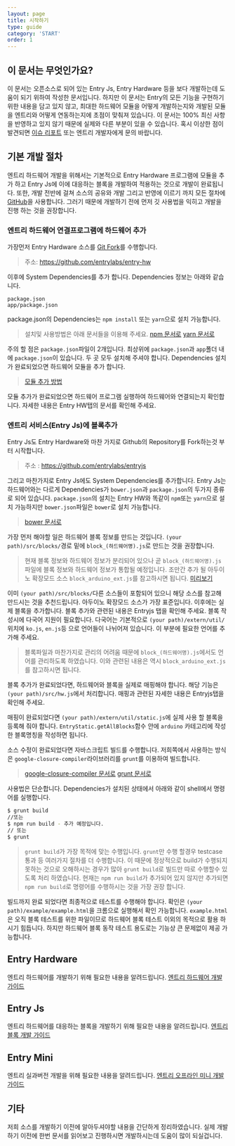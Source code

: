 ```yaml
---
layout: page
title: 시작하기
type: guide
category: 'START'
order: 1
---
```


## 이 문서는 무엇인가요?
이 문서는 오픈소스로 되어 있는 Entry Js, Entry Hardware 등을 보다 개발하는데 도움이 되기 위하여 작성한 문서입니다. 하지만 이 문서는 Entry의 모든 기능을 구현하기 위한 내용을 담고 있지 않고, 최대한 하드웨어 모듈을 어떻게 개발하는지와 개발된 모듈을 엔트리와 어떻게 연동하는지에 초점이 맞춰져 있습니다. 이 문서는 100% 최신 사항을 반영하고 있지 않기 때문에 실제와 다른 부분이 있을 수 있습니다. 혹시 이상한 점이 발견되면 [이슈 리포트](https://github.com/entrylabs/docs/issues) 또는 엔트리 개발자에게 문의 바랍니다.

## 기본 개발 절차
엔트리 하드웨어 개발을 위해서는 기본적으로 Entry Hardware 프로그램에 모듈을 추가 하고 Entry Js에 이에 대응하는 블록을 개발하여 적용하는 것으로 개발이 완료됩니다. 또한, 개발 전반에 걸쳐 소스의 공유와 개발 그리고 반영에 이르기 까지 모든 절차에 [GitHub](https://www.github.com)을 사용합니다. 그러기 때문에 개발하기 전에 먼저 깃 사용법을 익히고 개발을 진행 하는 것을 권장합니다.

### 엔트리 하드웨어 연결프로그램에 하드웨어 추가
가장먼저 Entry Hardware 소스를 [Git Fork](https://github.com/entrylabs/entry-hw/wiki/Git-Fork-%EB%B0%A9%EB%B2%95)를 수행합니다.
> 주소: https://github.com/entrylabs/entry-hw  

이후에 System Dependencies를 추가 합니다. Dependencies 정보는 아래와 같습니다.
``` text
package.json
app/package.json
```
package.json의 Dependencies는 `npm install` 또는 `yarn`으로 설치 가능합니다.
> 설치및 사용방법은 아래 문서들을 이용해 주세요.
[npm 문서로](https://docs.npmjs.com/getting-started/what-is-npm)
[yarn 문서로](https://yarnpkg.com/en/docs/getting-started)

주의 할 점은 `package.json`파일이 2개입니다. 최상위에 `package.json`과 `app`폴더 내에 `package.json`이 있습니다. 두 곳 모두 설치해 주셔야 합니다. Dependencies 설치가 완료되었으면 하드웨어 모듈을 추가 합니다.
> [모듈 추가 방법](./entry-hw/2016-05-03-add_module.html)

모듈 추가가 완료되었으면 하드웨어 프로그램 실행하여 하드웨어와 연결되는지 확인합니다.
자세한 내용은 Entry HW탭의 문서를 확인해 주세요.

### 엔트리 서비스(Entry Js)에 블록추가  
Entry Js도 Entry Hardware와 마찬 가지로 Github의 Repository를 Fork하는것 부터 시작합니다.
> 주소 : https://github.com/entrylabs/entryjs

그리고 마찬가지로 Entry Js에도 System Dependencies를 추가합니다. Entry Js는 하드웨어와는 다르게 Dependencies가 `bower.json`과 `package.json`의 두가지 종류로 되어 있습니다. `package.json`의 설치는 Entry HW와 똑같이 `npm`또는 `yarn`으로 설치 가능하지만 `bower.json`파일은 `bower`로 설치 가능합니다.
> [bower 문서로](https://bower.io/)

가장 먼저 해야할 일은 하드웨어 블록 정보를 만드는 것입니다. `(your path)/src/blocks/`경로 밑에 `block_(하드웨어명).js`로 만드는 것을 권장합니다.
> 현재 블록 정보와 하드웨어 정보가 분리되어 있으나 곧 `block_(하드웨어명).js` 파일에 블록 정보와 하드웨어 정보가 통합될 예정입니다.
조만간 추가 될 아두이노 확장모드 소스 `block_arduino_ext.js`를 참고하시면 됩니다.
[미리보기](https://github.com/entrylabs/entryjs/blob/0b85e744296d5610083f3a72a6c21ea0f2f1779b/src/blocks/block_arduino_ext.js)

이미 `(your path)/src/blocks/`다른 소스들이 포함되어 있으니 해당 소스를 참고해 만드시는 것을 추천드립니다. 아두이노 확장모드 소스가 가장 표준입니다. 이후에는 실제 블록을 추가합니다. 블록 추가와 관련된 내용은 Entryjs 탭을 확인해 주세요. 블록 작성시에 다국어 지원이 필요합니다. 다국어는 기본적으로 `(your path)/extern/util/`위치에 `ko.js`, `en.js`등 으로 언어들이 나뉘어져 있습니다. 이 부분에 필요한 언어를 추가해 주세요.

> 블록파일과 마찬가지로 관리의 어려움 때문에 `block_(하드웨어명).js`에서도 언어를 관리하도록 하였습니다. 이와 관련된 내용은 역시 `block_arduino_ext.js`를 참고하시면 됩니다.

블록 추가가 완료되었다면, 하드웨어와 블록을 실제로 매핑해야 합니다. 해당 기능은 `(your path)/src/hw.js`에서 처리합니다. 매핑과 관련된 자세한 내용은 Entryjs탭을 확인해 주세요.

매핑이 완료되었다면 `(your path)/extern/util/static.js`에 실제 사용 할 블록을 등록해 줘야 합니다. `EntryStatic.getAllBlocks`함수 안에 `arduino` 카테고리에 작성한 블록명칭을 작성하면 됩니다.

소스 수정이 완료되었다면 자바스크립트 빌드를 수행합니다. 저희쪽에서 사용하는 방식은 `google-closure-compiler`라이브러리를 `grunt`를 이용하여 빌드합니다.
> [google-closure-compiler 문서로](https://developers.google.com/closure/compiler/)
[grunt 문서로](https://gruntjs.com/)

사용법은 단순합니다. Dependencies가 설치된 상태에서 아래와 같이 shell에서 명령어를 실행합니다.
``` bash
$ grunt build
//또는
$ npm run build - 추가 예정입니다.
// 또는
$ grunt
```
> `grunt build`가 가장 목적에 맞는 수행입니다. `grunt`만 수행 할경우 testcase 통과 등 여러가지 절차를 더 수행합니다. 이 때문에 정상적으로 build가 수행되지 못하는 것으로 오해하시는 경우가 많아 `grunt build`로 빌드만 따로 수행할수 있도록 처리 하였습니다.
현재는 `npm run build`가 추가되어 있지 않지만 추가되면 `npm run build`로 명령어를 수행하시는 것을 가장 권장 합니다.

빌드까지 완료 되었다면 최종적으로 테스트를 수행해야 합니다. 확인은 `(your path)/example/example.html`을 크롬으로 실행해서 확인 가능합니다. `example.html`은 오직 블록 테스트를 위한 파일이므로 하드웨어 블록 테스트 이외의 목적으로 활용 하시기 힘듭니다. 하지만 하드웨어 블록 동작 테스트 용도로는 기능상 큰 문제없이 제공 가능합니다.

## Entry Hardware
엔트리 하드웨어를 개발하기 위해 필요한 내용을 알려드립니다.
[엔트리 하드웨어 개발 가이드](/docs/guide/entry-hw/2016-05-01-getting_started.html)

## Entry Js
엔트리 하드웨어를 대응하는 블록을 개발하기 위해 필요한 내용을 알려드립니다.
[엔트리 블록 개발 가이드](/docs/guide/entryjs/2016-12-26-setting_environments.html)

## Entry Mini
엔트리 실과버전 개발을 위해 필요한 내용을 알려드립니다.
[엔트리 오프라인 미니 개발 가이드](/docs/guide/entry-mini/2016-12-12-getting_started.html)

## 기타
저희 소스를 개발하기 이전에 알아두셔야할 내용을 간단하게 정리하였습니다. 실제 개발하기 이전에 한번 문서를 읽어보고 진행하시면 개발하시는데 도움이 많이 되실겁니다.
